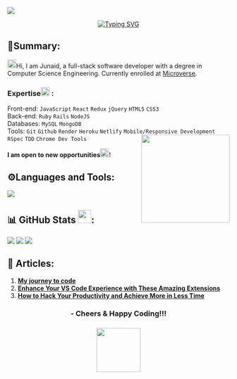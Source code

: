 
![](https://komarev.com/ghpvc/?username=iamsjunaid)<br>

<div align="center">
<a href="https://git.io/typing-svg"><img src="https://readme-typing-svg.demolab.com?font=Fira+Code&pause=1000&color=41B883&center=true&vCenter=true&width=435&lines=Hello%2C+there!;Welcome+to+my+profile%F0%9F%98%8A" alt="Typing SVG" /></a>
</div>

## 📇Summary:
<img src="https://github.com/iamsjunaid/iamsjunaid/assets/61676854/2cc096a2-7766-45e2-8f14-925ae82e6bc9"  width="20" height="20">Hi, I am Junaid, a full-stack software developer with a degree in Computer Science Engineering. Currently enrolled at [Microverse](https://www.microverse.org/).<be>

### Expertise<img src="https://github.com/iamsjunaid/iamsjunaid/assets/61676854/c681d696-93a8-4a54-ab5a-8519798ec7f4"  width="20" height="20"> : <br>

  Front-end: `JavaScript` `React` `Redux` `jQuery` `HTML5` `CSS3`<br>
  Back-end: `Ruby` `Rails` `NodeJS`<br>
  Databases: `MySQL` `MongoDB`<br>
  Tools: `Git` `Github` `Render` `Heroku` `Netlify` `Mobile/Responsive Development` `RSpec` `TDD` `Chrome Dev Tools` <be>
<img align="right" width="200" height="200" src="https://media.giphy.com/media/90EOT1pnHrxr1GAoSR/giphy.gif">

**I am open to new opportunities**<img src="https://github.com/iamsjunaid/iamsjunaid/assets/61676854/0eb2a8cb-48e5-48bc-9e67-640f5b7c26b7"  width="20" height="20">!


## ⚙️Languages and Tools:
 <a href="https://skillicons.dev">
    <img src="https://skillicons.dev/icons?i=react,redux,threejs,tailwind,javascript,bootstrap,rails,ruby,nodejs,git,mongodb,mysql,postgres" />
</a>

## 📊 GitHub Stats <img src="https://github.com/iamsjunaid/iamsjunaid/assets/61676854/b50787a1-a81b-4aea-832e-a6f945c7e4b9"  width="30" height="30">:

<img src="https://github-readme-stats.vercel.app/api?username=iamsjunaid&theme=vue-dark&show_icons=true&hide_border=true&count_private=true">
<img src="https://github-readme-streak-stats.herokuapp.com/?user=iamsjunaid&theme=vue-dark&hide_border=true">
<img src="https://github-readme-stats.vercel.app/api/top-langs/?username=iamsjunaid&theme=vue-dark&show_icons=true&hide_border=true&layout=compact">

## 📑 Articles:

1. [**My journey to code**](https://medium.com/@sjunaid626/how-did-i-get-into-software-development-bf794450567f)
2. [**Enhance Your VS Code Experience with These Amazing Extensions**](https://medium.com/@sjunaid626/enhance-your-vs-code-experience-with-these-amazing-extensions-10776642d56e)
3. [**How to Hack Your Productivity and Achieve More in Less Time**](https://medium.com/@sjunaid626/how-to-hack-your-productivity-and-achieve-more-in-less-time-3d600b41735c)

<div align="center">
  <h3>- Cheers & Happy Coding!!! <h3>
  <img src="https://github.com/iamsjunaid/iamsjunaid/assets/61676854/a68d2de0-1aae-4c22-a131-894885f5a1dd"  width="100" height="100">
</div>

